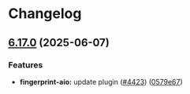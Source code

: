 # Changelog

## [6.17.0](https://github.com/danielsogl/awesome-cordova-plugins/compare/fingerprint-aio-v6.16.0...fingerprint-aio-v6.17.0) (2025-06-07)


### Features

* **fingerprint-aio:** update plugin ([#4423](https://github.com/danielsogl/awesome-cordova-plugins/issues/4423)) ([0579e67](https://github.com/danielsogl/awesome-cordova-plugins/commit/0579e67e966eb0469bccd22ee88d0c4c9c375838))
